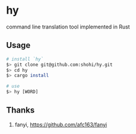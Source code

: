 # hy
command line translation tool implemented in Rust


## Usage

```bash
# install `hy`
$> git clone git@github.com:shohi/hy.git
$> cd hy
$> cargo install 

# use 
$> hy [WORD]

```

## Thanks

1. fanyi, <https://github.com/afc163/fanyi>
